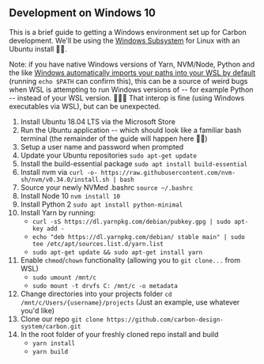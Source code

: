 ## Development on Windows 10

This is a brief guide to getting a Windows environment set up for Carbon
development. We'll be using the
[Windows Subsystem](https://docs.microsoft.com/en-us/windows/wsl/about) for
Linux with an Ubuntu install 👐🏽.

Note: if you have native Windows versions of Yarn, NVM/Node, Python and the like
[Windows automatically imports your paths into your WSL by default](https://github.com/Microsoft/WSL/issues/1890)
(running `echo $PATH` can confirm this), this can be a source of weird bugs when
WSL is attempting to run Windows versions of -- for example Python -- instead of
your WSL version. 🤦🏽‍♂️ That interop is fine (using Windows executables via WSL),
but can be unexpected.

1. Install Ubuntu 18.04 LTS via the Microsoft Store
2. Run the Ubuntu application -- which should look like a familiar bash terminal
   (the remainder of the guide will happen here 👍🏽)
3. Setup a user name and password when prompted
4. Update your Ubuntu repositories `sudo apt-get update`
5. Install the build-essential package `sudo apt install build-essential`
6. Install nvm via
   `curl -o- https://raw.githubusercontent.com/nvm-sh/nvm/v0.34.0/install.sh | bash`
7. Source your newly NVMed .bashrc `source ~/.bashrc`
8. Install Node 10 `nvm install 10`
9. Install Python 2 `sudo apt install python-minimal`
10. Install Yarn by running:
    - `curl -sS https://dl.yarnpkg.com/debian/pubkey.gpg | sudo apt-key add -`
    - `echo "deb https://dl.yarnpkg.com/debian/ stable main" | sudo tee /etc/apt/sources.list.d/yarn.list`
    - `sudo apt-get update && sudo apt-get install yarn`
11. Enable `chmod`/`chown` functionality (allowing you to `git clone...` from
    WSL)
    - `sudo umount /mnt/c`
    - `sudo mount -t drvfs C: /mnt/c -o metadata`
12. Change directories into your projects folder
    `cd /mnt/c/Users/{username}/projects` (Just an example, use whatever you'd
    like)
13. Clone our repo
    `git clone https://github.com/carbon-design-system/carbon.git`
14. In the root folder of your freshly cloned repo install and build
    - `yarn install`
    - `yarn build`
